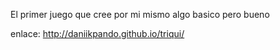 El primer juego que cree por mi mismo algo basico pero bueno

enlace: http://daniikpando.github.io/triqui/
